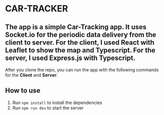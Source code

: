 # CAR-TRACKER

## The app is a simple **Car-Tracking** app. It uses **Socket.io** for the periodic data delivery from the client to server. For the client, I used **React** with **Leaflet** to show the map and **Typescript**. For the server, I used **Express.js** with **Typescript**.

After you clone the repo, you can run the app with the following commands for the **Client** and **Server**:

## How to use

1. Run `npm install` to install the dependencies
2. Run `npm run dev` to start the server
